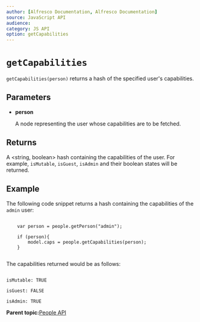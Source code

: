 ```yaml
---
author: [Alfresco Documentation, Alfresco Documentation]
source: JavaScript API
audience: 
category: JS API
option: getCapabilities
---
```


# `getCapabilities`

`getCapabilities(person)` returns a hash of the specified user's capabilities.

## Parameters

-   **person**

    A node representing the user whose capabilities are to be fetched.


## Returns

A <string, boolean\> hash containing the capabilities of the user. For example, `isMutable`, `isGuest`, `isAdmin` and their boolean states will be returned.

## Example

The following code snippet returns a hash containing the capabilities of the `admin` user:

```

    var person = people.getPerson("admin");

    if (person){
        model.caps = people.getCapabilities(person);
    }
      
```

The capabilities returned would be as follows:

```

isMutable: TRUE

isGuest: FALSE

isAdmin: TRUE  

```

**Parent topic:**[People API](../references/API-JS-People.md)

